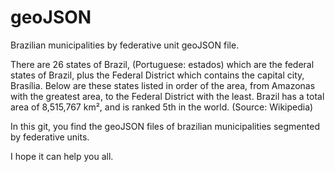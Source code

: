 # geoJSON
Brazilian municipalities by federative unit geoJSON file.

There are 26 states of Brazil, (Portuguese: estados) which are the federal states of Brazil, plus the Federal District which contains the capital city, Brasília. Below are these states listed in order of the area, from Amazonas with the greatest area, to the Federal District with the least. Brazil has a total area of 8,515,767 km², and is ranked 5th in the world. (Source: Wikipedia)

In this git, you find the geoJSON files of brazilian municipalities segmented by federative units.

I hope it can help you all.
